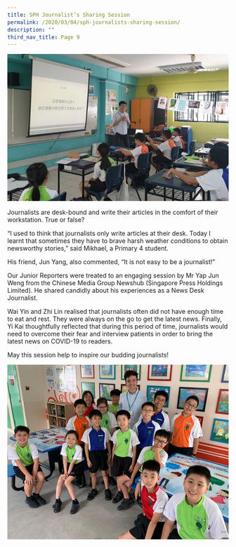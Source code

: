 ```yaml
---
title: SPH Journalist’s Sharing Session
permalink: /2020/03/04/sph-journalists-sharing-session/
description: ""
third_nav_title: Page 9
---
```

![](/images/Capture.jpg)

<p>Journalists are desk-bound and write their articles in the comfort of their workstation. True or false?</p>
<p>&ldquo;I used to think that journalists only write articles at their desk. Today I learnt that sometimes they have to brave harsh weather conditions to obtain newsworthy stories,&rdquo; said Mikhael, a Primary 4 student.</p>
<p>His friend, Jun Yang, also commented, &ldquo;It is not easy to be a journalist!&rdquo;</p>
<p>Our Junior Reporters were treated to an engaging session by Mr Yap Jun Weng from the Chinese Media Group Newshub (Singapore Press Holdings Limited). He shared candidly about his experiences as a News Desk Journalist.</p>
<p>Wai Yin and Zhi Lin realised that journalists often did not have enough time to eat and rest. They were always on the go to get the latest news. Finally, Yi Kai thoughtfully reflected that during this period of time, journalists would need to overcome their fear and interview patients in order to bring the latest news on COVID-19 to readers.</p>
<p>May this session help to inspire our budding journalists!</p>

![](/images/Picture1.jpg)